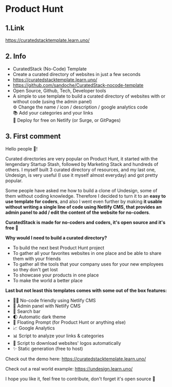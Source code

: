 # Product Hunt

## 1.Link
https://curatedstacktemplate.learn.uno/

## 2. Info
* CuratedStack (No-Code) Template 
* Create a curated directory of websites in just a few seconds
* https://curatedstacktemplate.learn.uno/
* https://github.com/sandoche/CuratedStack-nocode-template
* Open Source, Github, Tech, Developer tools
* A simple to use template to build a curated directory of websites with or without code (using the admin panel)
<br>⚙️ Change the name / icon / description / google analytics code 
<br>📚 Add your categories and your links
<br>🚀 Deploy for free on Netlify (or Surge, or GitPages)


## 3. First comment
Hello people 👋!

Curated directories are very popular on Product Hunt, it started with the lengendary Startup Stash, followed by Marketing Stack and hundreds of others. I myself built 3 curated directory of resources, and my last one, Undesign, is very useful (I use it myself almost everyday) and got pretty popular. 

Some people have asked me how to build a clone of Undesign, some of them without coding knowledge. Therefore I decided to turn it to an <strong>easy to use template for coders</strong>, and also I went even further by making <strong>it usable without writing a single line of code using Netlify CMS, that provides an admin panel to add / edit the content of the website for no-coders</strong>. 

<strong>CuratedStack is made for no-coders and coders, it's open source and it's free 🙌</strong>

<strong>Why would I need to build a curated directory?</strong>
- To build the next best Product Hunt project
- To gather all your favorites websites in one place and be able to share them with your friends
- To gather all the tools that your company uses for your new employees so they don't get lost
- To showcase your products in one place
- To make the world a better place

<strong>Last but not least this templates comes with some out of the box features:</strong>
- 🙅🏻 No-code friendly using Netlify CMS
- 🦸 Admin panel with Netlify CMS
- 🔎 Search bar
- 🌓 Automatic dark theme
- 🚀 Floating Prompt (for Product Hunt or anything else)
- 📈 Google Analytics
- 📊 Script to analyze your links & categories
- 💠 Script to download websites' logos automatically
- ✨ Static generation (free to host)

Check out the demo here:
https://curatedstacktemplate.learn.uno/

Check out a real world example:
https://undesign.learn.uno/

I hope you like it, feel free to contribute, don't forget it's open source 🙂